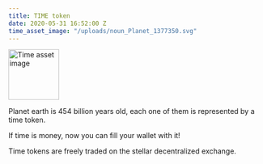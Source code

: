 ```yaml
---
title: TIME token
date: 2020-05-31 16:52:00 Z
time_asset_image: "/uploads/noun_Planet_1377350.svg"
---
```


<img src="[noun_Planet_1377350.svg](/uploads/noun_Planet_1377350.svg)" alt="Time asset image" style="width:100px;height:100px;">

Planet earth is 454 billion years old, each one of them is represented by a time token.

If time is money, now you can fill your wallet with it!

Time tokens are freely traded on the stellar decentralized exchange.